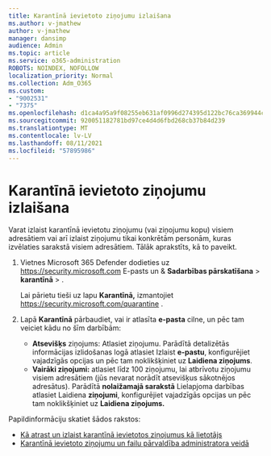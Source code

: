 ```yaml
---
title: Karantīnā ievietoto ziņojumu izlaišana
ms.author: v-jmathew
author: v-jmathew
manager: dansimp
audience: Admin
ms.topic: article
ms.service: o365-administration
ROBOTS: NOINDEX, NOFOLLOW
localization_priority: Normal
ms.collection: Adm_O365
ms.custom:
- "9002531"
- "7375"
ms.openlocfilehash: d1ca4a95a9f08255eb631af0996d274395d122bc76ca369944cc029f7f4314f5
ms.sourcegitcommit: 920051182781bd97ce4d4d6fbd268cb37b84d239
ms.translationtype: MT
ms.contentlocale: lv-LV
ms.lasthandoff: 08/11/2021
ms.locfileid: "57895986"
---
```

# <a name="release-quarantined-messages"></a>Karantīnā ievietoto ziņojumu izlaišana

Varat izlaist karantīnā ievietotu ziņojumu (vai ziņojumu kopu) visiem adresātiem vai arī izlaist ziņojumu tikai konkrētām personām, kuras izvēlaties sarakstā visiem adresātiem. Tālāk aprakstīts, kā to paveikt.

1. Vietnes Microsoft 365 Defender dodieties uz <https://security.microsoft.com> E-pasts un & **Sadarbības pārskatīšana** \> **karantīnā** \> .

   Lai pārietu tieši uz lapu **Karantīnā,** izmantojiet <https://security.microsoft.com/quarantine> .

2. Lapā **Karantīnā** pārbaudiet, vai ir atlasīta **e-pasta** cilne, un pēc tam veiciet kādu no šīm darbībām:
   - **Atsevišķs** ziņojums: Atlasiet ziņojumu. Parādītā detalizētās informācijas izlidošanas logā atlasiet Izlaist **e-pastu**, konfigurējiet vajadzīgās opcijas un pēc tam noklikšķiniet uz **Laidiena ziņojums**.
   - **Vairāki ziņojumi:** atlasiet līdz 100 ziņojumu, lai atbrīvotu ziņojumu visiem adresātiem (jūs nevarat norādīt atsevišķus sākotnējos adresātus). Parādītā **nolaižamajā sarakstā** Lielapjoma darbības atlasiet Laidiena **ziņojumi**, konfigurējiet vajadzīgās opcijas un pēc tam noklikšķiniet uz **Laidiena ziņojums.**

Papildinformāciju skatiet šādos rakstos:

- [Kā atrast un izlaist karantīnā ievietotos ziņojumus kā lietotājs](https://docs.microsoft.com/microsoft-365/security/office-365-security/find-and-release-quarantined-messages-as-a-user)
- [Karantīnā ievietoto ziņojumu un failu pārvaldība administratora veidā](https://docs.microsoft.com/microsoft-365/security/office-365-security/manage-quarantined-messages-and-files)
